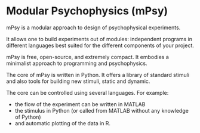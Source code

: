 
Modular Psychophysics (mPsy)
============================

mPsy is a modular approach to design of psychophysical experiments. 

It allows one to build experiments out of modules: independent programs in different languages best suited for the different components of your project. 

mPsy is free, open-source, and extremely compact. It embodies a minimalist approach to programming and psychophysics. 

The core of mPsy is written in Python. It offers a library of standard stimuli and also tools for building new stimuli, static and dynamic. 

The core can be controlled using several languages. For example:

* the flow of the experiment can be written in MATLAB
* the stimulus in Python (or called from MATLAB without any knowledge of Python)
* and automatic plotting of the data in R. 
